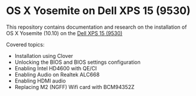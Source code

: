 OS X Yosemite on Dell XPS 15 (9530)
====================================

This repository contains documentation and research on the installation of OS X Yosemite (10.10) on the [Dell XPS 15 (9530)](http://www.dell.com/us/p/xps-15-9530/pd) 

Covered topics:

  * Installation using Clover
  * Unlocking the BIOS and BIOS settings configuration
  * Enabling Intel HD4600 with QE/CI
  * Enabling Audio on Realtek ALC668
  * Enabling HDMI audio
  * Replacing M2 (NGFF) Wifi card with BCM94352Z

